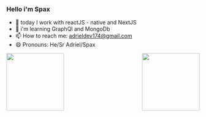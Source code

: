 ### Hello i'm Spax 

- 🔭 today I work with reactJS - native and NextJS
- 🌱 i'm learning GraphQl and MongoDb
- 📫 How to reach me: adrieldev174@gmail.com
- 😄 Pronouns: He/Sr Adriel/Spax
<div display="inline">
  <a href="https://github.com/T4SpaX">
  <img height="150" widht="100" src="https://github-readmestats.vercel.app/apiusername=T4SpaX&show_icons=true&theme=radical&include_all_commits=true&count_private=true">
  <img align="right" height="150" widht="100" src="https://github-readme-stats.vercel.app/api/top-langs/?username=T4SpaX&layout=compact&langs_count=16&theme=radical"></div>

  
  

